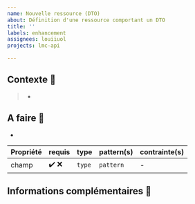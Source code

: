 ```yaml
---
name: Nouvelle ressource (DTO)
about: Définition d'une ressource comportant un DTO
title: ''
labels: enhancement
assignees: louiiuol
projects: lmc-api

---
```



## Contexte 📝

> -

## A faire 💪

-

| Propriété | requis | type | pattern(s) | contrainte(s) |
|:------|--------|------|------------|---------------|
| champ | ✔️ ❌  | `type` | `pattern` | - |

## Informations complémentaires 🔎
